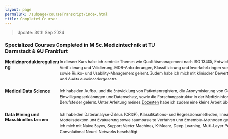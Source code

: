 ```yaml
---
layout: page
permalink: /subpage/courseTranscript/index.html
title: Completed Courses
---
```

> Update: 30th Sep 2024

### Specialized Courses Completed in M.Sc.Medizintechnik at TU Darmstadt & GU Frankfurt

<dl>
  <dt style="width: 180px; float: left; font-weight: bold;">Medizinprodukteregulierung</dt>
  <dd style="margin-left: 180px; margin-bottom: 20px; max-width: 700px;">
    <div style="font-size: 0.9em; line-height: 1.5;">
      <span style="display: block; width: 700px;">In diesem Kurs habe ich zentrale Themen wie Qualitätsmanagement nach ISO 13485, Entwicklungsprozesse, Verifizierung und Validierung, MDR-Anforderungen, Klassifizierung und Inverkehrbringen von Medizinprodukten sowie Risiko- und Usability-Management gelernt. Zudem habe ich mich mit klinischer Bewertung, Marktüberwachung und Audits auseinandergesetzt.</span>
    </div>
  </dd>

  <dt style="width: 180px; float: left; font-weight: bold;">Medical Data Science</dt>
  <dd style="margin-left: 180px; margin-bottom: 20px; max-width: 700px;">
    <div style="font-size: 0.9em; line-height: 1.5;">
      <span style="display: block; width: 700px;">Ich habe den Aufbau und die Entwicklung von Patientenregistern, die Anonymisierung von Gesundheitsdaten, Einwilligungserklärungen und Datenschutz, sowie die Forschungsstruktur in der Medizininformatik und zugehörige Berufsfelder gelernt. Unter Anleitung meines <a href="https://www.linkedin.com/in/abishaa-vengadeswaran-19100a117/" target="_blank">Dozenten</a> habe ich zudem eine kleine Arbeit über <a href="https://zkManuel0123.github.io/file/MedicalDataScience.pdf" target="_blank">FHIR</a> verfasst.</span>
    </div>
  </dd>

  <dt style="width: 180px; float: left; font-weight: bold;">Data Mining und Maschinelles Lernen</dt>
  <dd style="margin-left: 180px; margin-bottom: 20px; max-width: 700px;">
    <div style="font-size: 0.9em; line-height: 1.5;">
      <span style="display: block; width: 700px;">Ich habe den Datenanalyse-Zyklus (CRISP), Klassifikations- und Regressionsmethoden, lineare Modelle, Modellselektion und Evaluierung sowie baumbasierte Verfahren und Ensemble-Methoden gelernt. Zusätzlich habe ich mich mit Naive Bayes, Support Vector Machines, K-Means, Deep Learning, Multi-Layer Perceptrons und Convolutional Neural Networks beschäftigt.</span>
    </div>
  </dd>

